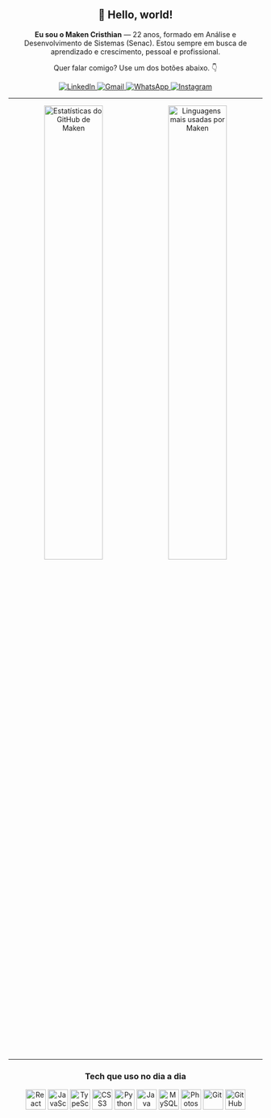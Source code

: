 <!-- README-friendly: accessible + responsive, no external CSS required -->
<div id="header" align="center">
  <h2>👋 Hello, world!</h2>
  <p><strong>Eu sou o Maken Cristhian</strong> — 22 anos, formado em Análise e Desenvolvimento de Sistemas (Senac).
    Estou sempre em busca de aprendizado e crescimento, pessoal e profissional.</p>
  <p>Quer falar comigo? Use um dos botões abaixo. 👇</p>
</div>

<div align="center">
  <a href="https://www.linkedin.com/in/maken-da-rosa-502920232/" aria-label="Abrir LinkedIn de Maken" rel="noopener noreferrer">
    <img alt="LinkedIn" src="https://img.shields.io/badge/LinkedIn-0A66C2?style=for-the-badge&logo=linkedin&logoColor=white">
  </a>
  <a href="mailto:maken.cristhian@gmail.com?subject=Contato%20via%20GitHub" aria-label="Enviar e-mail para Maken" rel="noopener noreferrer">
    <img alt="Gmail" src="https://img.shields.io/badge/Gmail-EA4335?style=for-the-badge&logo=gmail&logoColor=white">
  </a>
  <a href="https://wa.me/5548920017141?text=Ol%C3%A1%20Maken" aria-label="Chamar no WhatsApp" rel="noopener noreferrer">
    <img alt="WhatsApp" src="https://img.shields.io/badge/WhatsApp-25D366?style=for-the-badge&logo=whatsapp&logoColor=white">
  </a>
  <a href="https://www.instagram.com/cristhian_maken" aria-label="Abrir Instagram de Maken" rel="noopener noreferrer">
    <img alt="Instagram" src="https://img.shields.io/badge/Instagram-E4405F?style=for-the-badge&logo=instagram&logoColor=white">
  </a>
</div>

<hr/>

<div align="center">
  <img
    src="https://github-readme-stats.vercel.app/api?username=MakenRosa&show_icons=true&hide=contribs,prs&theme=transparent&hide_border=true"
    alt="Estatísticas do GitHub de Maken"
    width="48%" loading="lazy" decoding="async">
  <img
    src="https://github-readme-stats.vercel.app/api/top-langs/?username=MakenRosa&langs_count=8&layout=compact&hide=Less,SCSS&theme=transparent&hide_border=true"
    alt="Linguagens mais usadas por Maken"
    width="48%" loading="lazy" decoding="async">
</div>

<hr/>

<div align="center">
  <h3>Tech que uso no dia a dia</h3>
  <p>
    <img alt="React" title="React" height="40" src="https://cdn.jsdelivr.net/gh/devicons/devicon/icons/react/react-original.svg">
    <img alt="JavaScript" title="JavaScript" height="40" src="https://cdn.jsdelivr.net/gh/devicons/devicon/icons/javascript/javascript-original.svg">
    <img alt="TypeScript" title="TypeScript" height="40" src="https://cdn.jsdelivr.net/gh/devicons/devicon/icons/typescript/typescript-original.svg">
    <img alt="CSS3" title="CSS3" height="40" src="https://cdn.jsdelivr.net/gh/devicons/devicon/icons/css3/css3-original.svg">
    <img alt="Python" title="Python" height="40" src="https://cdn.jsdelivr.net/gh/devicons/devicon/icons/python/python-original.svg">
    <img alt="Java" title="Java" height="40" src="https://cdn.jsdelivr.net/gh/devicons/devicon/icons/java/java-original.svg">
    <img alt="MySQL" title="MySQL" height="40" src="https://cdn.jsdelivr.net/gh/devicons/devicon/icons/mysql/mysql-original.svg">
    <img alt="Photoshop" title="Photoshop" height="40" src="https://cdn.jsdelivr.net/gh/devicons/devicon/icons/photoshop/photoshop-plain.svg">
    <img alt="Git" title="Git" height="40" src="https://cdn.jsdelivr.net/gh/devicons/devicon/icons/git/git-original.svg">
    <img alt="GitHub" title="GitHub" height="40" src="https://cdn.jsdelivr.net/gh/devicons/devicon/icons/github/github-original.svg">
  </p>
</div>
